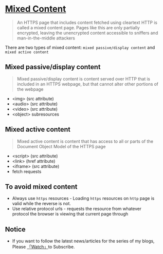 # [Mixed Content](https://developer.mozilla.org/en-US/docs/Web/Security/Mixed_content)

> An HTTPS page that includes content fetched using cleartext HTTP is called a mixed content page. Pages like this are only partially encrypted, leaving the unencrypted content accessible to sniffers and man-in-the-middle attackers

There are two types of mixed content: `mixed passive/display content` and `mixed active content`

## Mixed passive/display content

> Mixed passive/display content is content served over HTTP that is included in an HTTPS webpage, but that cannot alter other portions of the webpage

* \<img\> (src attribute)
* \<audio\> (src attribute)
* \<video\> (src attribute)
* \<object\> subresources

## Mixed active content

> Mixed active content is content that has access to all or parts of the Document Object Model of the HTTPS page

* \<script\> (src attribute)
* \<link\> (href attribute)
* \<iframe\> (src attribute)
* fetch requests

## To avoid mixed content

* Always use `https` resources - Loading `https` resources on `http` page is valid while the reverse is not.
* Use relative protocol urls - requests the resource from whatever protocol the browser is viewing that current page through

## Notice

* If you want to follow the latest news/articles for the series of my blogs, Please [「Watch」](https://github.com/n0ruSh/blogs/)to Subscribe.
